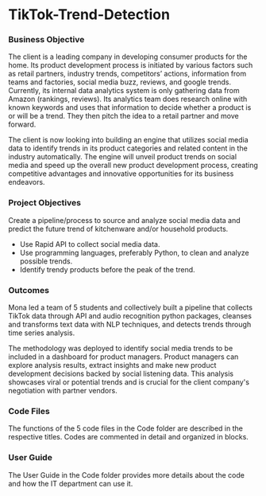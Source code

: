 # TikTok-Trend-Detection

### Business Objective
The client is a leading company in developing consumer products for the home. Its product development process is initiated by various factors such as retail partners, industry trends, competitors’ actions, information from teams and factories, social media buzz, reviews, and google trends. Currently, its internal data analytics system is only gathering data from Amazon (rankings, reviews). Its analytics team does research online with known keywords and uses that information to decide whether a product is or will be a trend. They then pitch the idea to a retail partner and move forward.

The client is now looking into building an engine that utilizes social media data to identify trends in its product categories and related content in the industry automatically. The engine will unveil product trends on social media and speed up the overall new product development process, creating competitive advantages and innovative opportunities for its business endeavors.

### Project Objectives
Create a pipeline/process to source and analyze social media data and predict the future trend of kitchenware and/or household products.
- Use Rapid API to collect social media data.
- Use programming languages, preferably Python, to clean and analyze possible trends. 
- Identify trendy products before the peak of the trend.

### Outcomes
Mona led a team of 5 students and collectively built a pipeline that collects TikTok data through API and audio recognition python packages, cleanses and transforms text data with NLP techniques, and detects trends through time series analysis. 

The methodology was deployed to identify social media trends to be included in a dashboard for product managers. Product managers can explore analysis results, extract insights and make new product development decisions backed by social listening data. This analysis showcases viral or potential trends and is crucial for the client company's negotiation with partner vendors.

### Code Files
The functions of the 5 code files in the Code folder are described in the respective titles. Codes are commented in detail and organized in blocks.

### User Guide
The User Guide in the Code folder provides more details about the code and how the IT department can use it.
